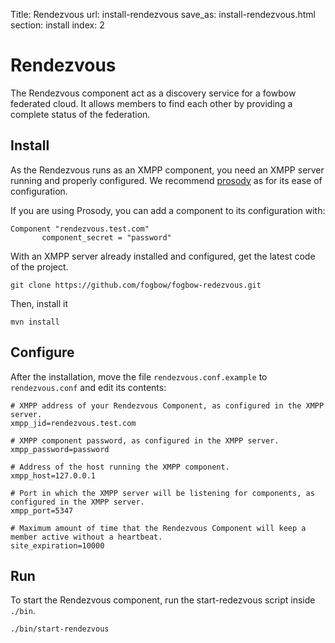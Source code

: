 Title: Rendezvous
url: install-rendezvous
save_as: install-rendezvous.html
section: install
index: 2

# Rendezvous

The Rendezvous component act as a discovery service for a fowbow federated cloud. It allows members to find each other by providing a complete status of the federation.

## Install

As the Rendezvous runs as an XMPP component, you need an XMPP server running and properly configured.
We recommend [prosody](https://prosody.im/) as for its ease of configuration.

If you are using Prosody, you can add a component to its configuration with:
``` shell
Component "rendezvous.test.com"
       component_secret = "password"
```

With an XMPP server already installed and configured, get the latest code of the project.
``` shell
git clone https://github.com/fogbow/fogbow-redezvous.git
```
Then, install it
``` shell
mvn install
```

## Configure
After the installation, move the file ```rendezvous.conf.example``` to ```rendezvous.conf``` and edit its contents:

``` shell
# XMPP address of your Rendezvous Component, as configured in the XMPP server.
xmpp_jid=rendezvous.test.com

# XMPP component password, as configured in the XMPP server.
xmpp_password=password

# Address of the host running the XMPP component.
xmpp_host=127.0.0.1

# Port in which the XMPP server will be listening for components, as configured in the XMPP server.
xmpp_port=5347

# Maximum amount of time that the Rendezvous Component will keep a member active without a heartbeat.
site_expiration=10000
```
## Run
To start the Rendezvous component, run the start-redezvous script inside ```./bin```.
``` shell
./bin/start-rendezvous
```
